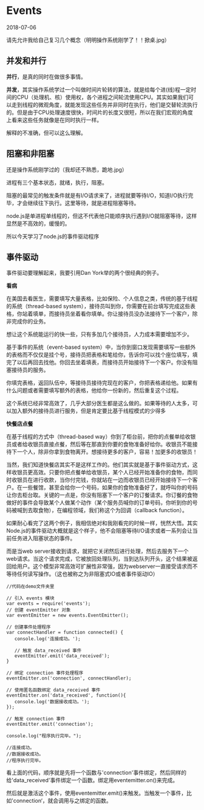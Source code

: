 # Events

2018-07-06

请先允许我给自己复习几个概念（明明操作系统刚学了！！掀桌.jpg）

## 并发和并行

**并行**，是真的同时在做很多事情。

**并发**，其实操作系统学过一个叫做时间片轮转的算法，就是给每个进(线)程一定时间的CPU（处理机、核）使用权，各个进程之间轮流使用CPU。其实如果我们可以走到线程的微观角度，就能发现这些任务并非同时在执行，他们是交替轮流执行的。但是由于CPU处理速度很快，时间片的长度又很短，所以在我们宏观的角度上看来这些任务就像是在同时执行一样。

解释的不准确，但可以这么理解。

## 阻塞和非阻塞

还是操作系统刚学过的（我却还不熟悉，跪地.jpg）

进程有三个基本状态，就绪，执行，阻塞。

阻塞的最常见的触发条件就是有I/O请求来了，进程就要等待I/O，知道I/O执行完毕，才会继续往下执行。这里等待，就是进程阻塞等待。

node.js是单进程单线程的，但这不代表他只能顺序执行遇到I/O就阻塞等待，这样显然是不高效的，缓慢的。

所以今天学习了node.js的事件驱动程序

## 事件驱动
事件驱动要理解起来，我要引用Dan York举的两个很经典的例子。

**看病**
    
在美国去看医生，需要填写大量表格，比如保险、个人信息之类，传统的基于线程的系统（thread-based system），接待员叫到你，你需要在前台填写完成这些表格，你站着填单，而接待员坐着看你填单。你让接待员没办法接待下一个客户，除非完成你的业务。

想让这个系统能运行的快一些，只有多加几个接待员，人力成本需要增加不少。

基于事件的系统（event-based system）中，当你到窗口发现需要填写一些额外的表格而不仅仅是挂个号，接待员把表格和笔给你，告诉你可以找个座位填写，填完了以后再回去找他。你回去坐着填表，而接待员开始接待下一个客户。你没有阻塞接待员的服务。
 
你填完表格，返回队伍中，等接待员接待完现在的客户，你把表格递给他。如果有什么问题或者需要填写额外的表格，他给你一份新的，然后重复这个过程。

这个系统已经非常高效了，几乎大部分医生都是这么做的。如果等待的人太多，可以加入额外的接待员进行服务，但是肯定要比基于线程模式的少得多




**快餐店点餐**


在基于线程的方式中（thread-based way）你到了柜台前，把你的点餐单给收银员或者给收银员直接点餐，然后等在那直到你要的食物准备好给你。收银员不能接待下一个人，除非你拿到食物离开。想接待更多的客户，容易！加更多的收银员！


当然，我们知道快餐店其实不是这样工作的。他们其实就是基于事件驱动方式，这样收银员更高效。只要你把点餐单给收银员，某个人已经开始准备你的食物，而同时收银员在进行收款，当你付完钱，你就站在一边而收银员已经开始接待下一个客户。在一些餐馆，甚至会给你一个号码，如果你的食物准备好了，就呼叫你的号码让你去柜台取。关键的一点是，你没有阻塞下一个客户的订餐请求。你订餐的食物做好的事件会导致某个人做某个动作（某个服务员喊你的订单号码，你听到你的号码被喊到去取食物），在编程领域，我们称这个为回调（callback function）。
    
如果耐心看完了这两个例子，我相信绝对和我刚看完的时候一样，恍然大悟。其实Node.js的事件驱动大概就是这个样子，他不会阻塞等待I/O请求或者一系列会让当前任务进入阻塞状态的事件。

而是当web server接收到请求，就把它关闭然后进行处理，然后去服务下一个web请求。当这个请求完成，它被放回处理队列，当到达队列开头，这个结果被返回给用户。这个模型非常高效可扩展性非常强，因为webserver一直接受请求而不等待任何读写操作。（这也被称之为非阻塞式IO或者事件驱动IO）


```
//代码在demo文件夹里

// 引入 events 模块
var events = require('events');
// 创建 eventEmitter 对象
var eventEmitter = new events.EventEmitter();

// 创建事件处理程序
var connectHandler = function connected() {
   console.log('连接成功。');
  
   // 触发 data_received 事件 
   eventEmitter.emit('data_received');
}

// 绑定 connection 事件处理程序
eventEmitter.on('connection', connectHandler);
 
// 使用匿名函数绑定 data_received 事件
eventEmitter.on('data_received', function(){
   console.log('数据接收成功。');
});

// 触发 connection 事件 
eventEmitter.emit('connection');

console.log("程序执行完毕。");

//连接成功。
//数据接收成功。
//程序执行完毕。
```

看上面的代码，顺序就是先将一个函数与'connection'事件绑定，然后同样的给'data_received'事件绑定一个函数。绑定用eventemitter.on()来完成。

然后就是激活这个事件，使用eventemitter.emit()来触发。当触发一个事件，比如'connection‘，就会调用与之绑定的函数。

